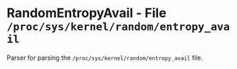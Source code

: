 RandomEntropyAvail - File ``/proc/sys/kernel/random/entropy_avail``
===================================================================

Parser for parsing the ``/proc/sys/kernel/random/entropy_avail`` file.